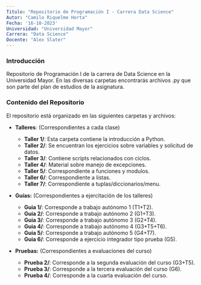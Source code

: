 ```yaml
---
Titulo: "Repositorio de Programación I - Carrera Data Science"
Autor: "Camilo Riquelme Horta"
Fecha: '16-10-2023'
Universidad: "Universidad Mayor"
Carrera: "Data Science" 
Docente: "Alex Slater" 
---
```


### Introducción

Repositorio de Programación I de la carrera de Data Science en la Universidad Mayor. 
En las diversas carpetas encontrarás archivos .py que son parte del plan de estudios de la asignatura.

### Contenido del Repositorio

El repositorio está organizado en las siguientes carpetas y archivos:

- **Talleres**: (Correspondientes a cada clase)
	- **Taller 1/**: Esta carpeta contiene la introducción a Python.
	- **Taller 2/**: Se encuentran los ejercicios sobre variables y solicitud de datos.
	- **Taller 3/**: Contiene scripts relacionados con ciclos.
	- **Taller 4/**: Material sobre manejo de excepciones.
	- **Taller 5/**: Correspondiente a funciones y modulos.
	- **Taller 6/**: Correspondiente a listas.
	- **Taller 7/**: Correspondiente a tuplas/diccionarios/menu.

- **Guías:** (Correspondientes a ejercitación de los talleres)
    - **Guia 1/**: Corresponde a trabajo autónomo 1 (T1+T2).
    - **Guia 2/**: Corresponde a trabajo autónomo 2 (G1+T3).
    - **Guia 3/**: Corresponde a trabajo autónomo 3 (G2+T4).
	- **Guia 4/**: Corresponde a trabajo autónomo 4 (G3+T5+T6).
	- **Guia 5/**: Corresponde a trabajo autónomo 5 (G4+T7).
	- **Guia 6/**: Corresponde a ejercicio integrador tipo prueba (G5).

- **Pruebas:** (Correspondientes a evaluaciones del curso)
    - **Prueba 2/**: Corresponde a la segunda evaluación del curso (G3+T5).
	- **Prueba 3/**: Corresponde a la tercera evaluación del curso (G6).
	- **Prueba 4/**: Corresponde a la cuarta evaluación del curso.
